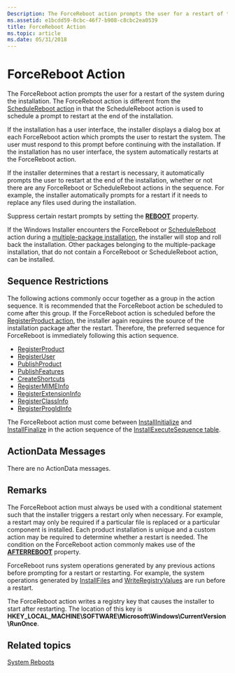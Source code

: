 ```yaml
---
Description: The ForceReboot action prompts the user for a restart of the system during the installation.
ms.assetid: e1bcdd59-8cbc-46f7-b908-c8cbc2ea0539
title: ForceReboot Action
ms.topic: article
ms.date: 05/31/2018
---
```


# ForceReboot Action

The ForceReboot action prompts the user for a restart of the system during the installation. The ForceReboot action is different from the [ScheduleReboot action](schedulereboot-action.md) in that the ScheduleReboot action is used to schedule a prompt to restart at the end of the installation.

If the installation has a user interface, the installer displays a dialog box at each ForceReboot action which prompts the user to restart the system. The user must respond to this prompt before continuing with the installation. If the installation has no user interface, the system automatically restarts at the ForceReboot action.

If the installer determines that a restart is necessary, it automatically prompts the user to restart at the end of the installation, whether or not there are any ForceReboot or ScheduleReboot actions in the sequence. For example, the installer automatically prompts for a restart if it needs to replace any files used during the installation.

Suppress certain restart prompts by setting the [**REBOOT**](reboot.md) property.

If the Windows Installer encounters the ForceReboot or [ScheduleReboot](schedulereboot-action.md) action during a [multiple-package installation](multiple-package-installations.md), the installer will stop and roll back the installation. Other packages belonging to the multiple-package installation, that do not contain a ForceReboot or ScheduleReboot action, can be installed.

## Sequence Restrictions

The following actions commonly occur together as a group in the action sequence. It is recommended that the ForceReboot action be scheduled to come after this group. If the ForceReboot action is scheduled before the [RegisterProduct action](registerproduct-action.md), the installer again requires the source of the installation package after the restart. Therefore, the preferred sequence for ForceReboot is immediately following this action sequence.

-   [RegisterProduct](registerproduct-action.md)
-   [RegisterUser](registeruser-action.md)
-   [PublishProduct](publishproduct-action.md)
-   [PublishFeatures](publishfeatures-action.md)
-   [CreateShortcuts](createshortcuts-action.md)
-   [RegisterMIMEInfo](registermimeinfo-action.md)
-   [RegisterExtensionInfo](registerextensioninfo-action.md)
-   [RegisterClassInfo](registerclassinfo-action.md)
-   [RegisterProgIdInfo](registerprogidinfo-action.md)

The ForceReboot action must come between [InstallInitialize](installinitialize-action.md) and [InstallFinalize](installfinalize-action.md) in the action sequence of the [InstallExecuteSequence table](installexecutesequence-table.md).

## ActionData Messages

There are no ActionData messages.

## Remarks

The ForceReboot action must always be used with a conditional statement such that the installer triggers a restart only when necessary. For example, a restart may only be required if a particular file is replaced or a particular component is installed. Each product installation is unique and a custom action may be required to determine whether a restart is needed. The condition on the ForceReboot action commonly makes use of the [**AFTERREBOOT**](afterreboot.md) property.

ForceReboot runs system operations generated by any previous actions before prompting for a restart or restarting. For example, the system operations generated by [InstallFiles](installfiles-action.md) and [WriteRegistryValues](writeregistryvalues-action.md) are run before a restart.

The ForceReboot action writes a registry key that causes the installer to start after restarting. The location of this key is **HKEY\_LOCAL\_MACHINE\\SOFTWARE\\Microsoft\\Windows\\CurrentVersion\\RunOnce**.

## Related topics

<dl> <dt>

[System Reboots](system-reboots.md)
</dt> </dl>

 

 



